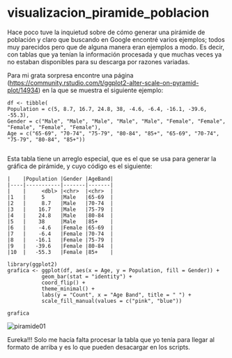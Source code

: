 
# visualizacion_piramide_poblacion
Hace poco tuve la inquietud sobre de cómo generar una pirámide de población y claro que buscando en Google encontré varios ejemplos; todos muy parecidos pero que de alguna manera eran ejemplos a modo. Es decir, con tablas que ya tenían la información procesada y que muchas veces ya no estaban disponibles para su descarga por razones variadas.

Para mi grata sorpresa encontre una página (https://community.rstudio.com/t/ggplot2-alter-scale-on-pyramid-plot/14934) en la que se muestra el siguiente ejemplo:

 ```{r setup,echo=T}
df <- tibble(
 Population = c(5, 8.7, 16.7, 24.8, 38, -4.6, -6.4, -16.1, -39.6, -55.3),
 Gender = c("Male", "Male", "Male", "Male", "Male", "Female", "Female", "Female", "Female", "Female"),
 Age = c("65-69", "70-74", "75-79", "80-84", "85+", "65-69", "70-74", "75-79", "80-84", "85+"))
  
```

Esta tabla tiene un arreglo especial, que es el que se usa para generar la gráfica de pirámide, y cuyo código es el siguiente:
 ```
 |    |Population |Gender |AgeBand|
 |----|-----------|-------|-------|
 |    |     <dbl> |<chr>  |<chr>  |
 |1   |     5     |Male   |65-69  |
 |2   |     8.7   |Male   |70-74  | 
 |3   |    16.7   |Male   |75-79  |
 |4   |    24.8   |Male   |80-84  |
 |5   |    38     |Male   |85+    |
 |6   |    -4.6   |Female |65-69  |
 |7   |    -6.4   |Female |70-74  |
 |8   |   -16.1   |Female |75-79  |
 |9   |   -39.6   |Female |80-84  |
 |10  |   -55.3   |Female |85+    |
```

 ```{r setup,echo=T}
library(ggplot2)  
grafica <- ggplot(df, aes(x = Age, y = Population, fill = Gender)) +
            geom_bar(stat = "identity") +
            coord_flip() +
            theme_minimal() +
            labs(y = "Count", x = "Age Band", title = " ") +
            scale_fill_manual(values = c("pink", "blue"))

grafica
```
 
![piramide01](https://user-images.githubusercontent.com/65984679/114253465-f2459c80-996f-11eb-85b8-abca629029b2.jpeg)

 
Eureka!!! Solo me hacía falta procesar la tabla que yo tenía para llegar al formato de arriba y es lo que pueden desacargar en los scripts.
